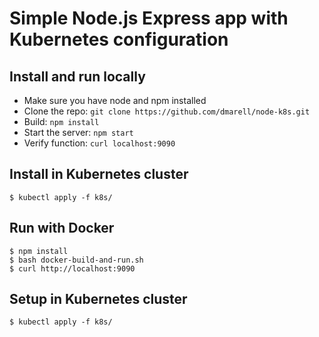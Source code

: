 # Simple Node.js Express app with Kubernetes configuration

## Install and run locally

- Make sure you have node and npm installed
- Clone the repo: `git clone https://github.com/dmarell/node-k8s.git`
- Build: `npm install`
- Start the server: `npm start`
- Verify function: `curl localhost:9090`

## Install in Kubernetes cluster

```
$ kubectl apply -f k8s/
```

## Run with Docker

```
$ npm install
$ bash docker-build-and-run.sh
$ curl http://localhost:9090
```

## Setup in Kubernetes cluster

```
$ kubectl apply -f k8s/
```
